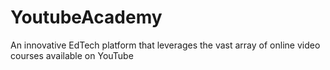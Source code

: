 # YoutubeAcademy
An innovative EdTech platform that leverages the vast array of online video courses available on YouTube
